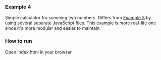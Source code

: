 ### Example 4

Simple calculator for summing two numbers. Differs from [Example 3](../example-3) by using several separate
JavaScript files. This example is more real-life one since it's more modular and easier to maintain.

### How to run
Open index.html in your browser.
